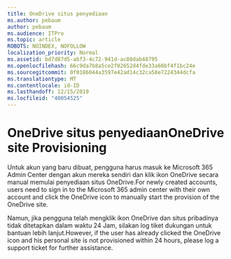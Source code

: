 ```yaml
---
title: OneDrive situs penyediaan
ms.author: pebaum
author: pebaum
ms.audience: ITPro
ms.topic: article
ROBOTS: NOINDEX, NOFOLLOW
localization_priority: Normal
ms.assetid: bd7d87d5-abf3-4c72-941d-ac88dab48795
ms.openlocfilehash: 66c9da7b8a5ce2f02652d4fde33a60bf4f1bc24e
ms.sourcegitcommit: 0f0186044a3597e42ad14c32ca58e7224344dcfa
ms.translationtype: MT
ms.contentlocale: id-ID
ms.lasthandoff: 12/15/2019
ms.locfileid: "40054525"
---
```

# <a name="onedrive-site-provisioning"></a><span data-ttu-id="0b6b4-102">OneDrive situs penyediaan</span><span class="sxs-lookup"><span data-stu-id="0b6b4-102">OneDrive site Provisioning</span></span>

<span data-ttu-id="0b6b4-103">Untuk akun yang baru dibuat, pengguna harus masuk ke Microsoft 365 Admin Center dengan akun mereka sendiri dan klik ikon OneDrive secara manual memulai penyediaan situs OneDrive.</span><span class="sxs-lookup"><span data-stu-id="0b6b4-103">For newly created accounts, users need to sign in to the Microsoft 365 admin center with their own account and click the OneDrive icon to manually start the provision of the OneDrive site.</span></span>

<span data-ttu-id="0b6b4-104">Namun, jika pengguna telah mengklik ikon OneDrive dan situs pribadinya tidak ditetapkan dalam waktu 24 Jam, silakan log tiket dukungan untuk bantuan lebih lanjut.</span><span class="sxs-lookup"><span data-stu-id="0b6b4-104">However, if the user has already clicked the OneDrive icon and his personal site is not provisioned within 24 hours, please log a support ticket for further assistance.</span></span>

